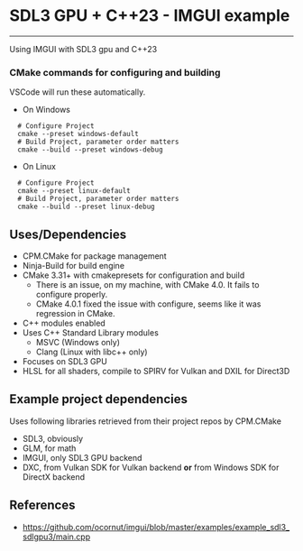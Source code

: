 # SDL3 GPU + C++23 - IMGUI example
---
Using IMGUI with SDL3 gpu and C++23

### CMake commands for configuring and building
VSCode will run these automatically.
- On Windows
```shell
  # Configure Project
  cmake --preset windows-default
  # Build Project, parameter order matters
  cmake --build --preset windows-debug
```
- On Linux
```shell
  # Configure Project
  cmake --preset linux-default
  # Build Project, parameter order matters
  cmake --build --preset linux-debug
```

## Uses/Dependencies
- CPM.CMake for package management
- Ninja-Build for build engine
- CMake 3.31+ with cmakepresets for configuration and build
  - There is an issue, on my machine, with CMake 4.0. It fails to configure properly.
  - CMake 4.0.1 fixed the issue with configure, seems like it was regression in CMake.
- C++ modules enabled
- Uses C++ Standard Library modules
  - MSVC (Windows only)
  - Clang (Linux with libc++ only)
- Focuses on SDL3 GPU
- HLSL for all shaders, compile to SPIRV for Vulkan and DXIL for Direct3D

## Example project dependencies
Uses following libraries retrieved from their project repos by CPM.CMake
- SDL3, obviously
- GLM, for math
- IMGUI, only SDL3 GPU backend
- DXC, from Vulkan SDK for Vulkan backend **or** from Windows SDK for DirectX backend

## References
- <https://github.com/ocornut/imgui/blob/master/examples/example_sdl3_sdlgpu3/main.cpp>